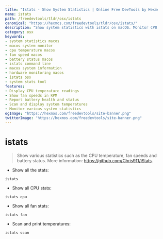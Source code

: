 ```yaml
---
title: "Istats - Show System Statistics | Online Free DevTools by Hexmos"
name: istats
path: /freedevtools/tldr/osx/istats
canonical: "https://hexmos.com/freedevtools/tldr/osx/istats/"
description: "Show system statistics with istats on macOS. Monitor CPU temperature, fan speed, and battery status with this command-line tool. Free online tool, no registration required."
category: osx
keywords:
- system statistics macos
- macos system monitor
- cpu temperature macos
- fan speed macos
- battery status macos
- istats command line
- macos system information
- hardware monitoring macos
- istats osx
- system stats tool
features:
- Display CPU temperature readings
- Show fan speeds in RPM
- Report battery health and status
- Scan and display system temperatures
- Monitor various system statistics
ogImage: "https://hexmos.com/freedevtools/site-banner.png"
twitterImage: "https://hexmos.com/freedevtools/site-banner.png"
---
```


# istats

> Show various statistics such as the CPU temperature, fan speeds and battery status.
> More information: <https://github.com/Chris911/iStats>.

- Show all the stats:

`istats`

- Show all CPU stats:

`istats cpu`

- Show all fan stats:

`istats fan`

- Scan and print temperatures:

`istats scan`
